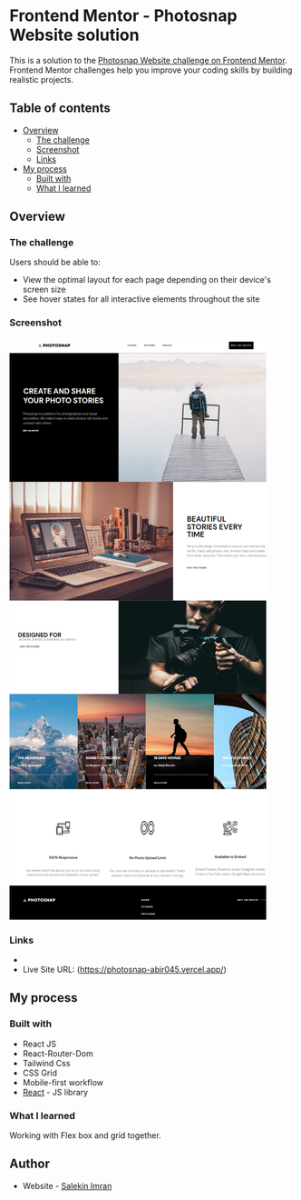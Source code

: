 # Frontend Mentor - Photosnap Website solution

This is a solution to the [Photosnap Website challenge on Frontend Mentor](https://www.frontendmentor.io/challenges/photosnap-multipage-website-nMDSrNmNW). Frontend Mentor challenges help you improve your coding skills by building realistic projects.

## Table of contents

- [Overview](#overview)
  - [The challenge](#the-challenge)
  - [Screenshot](#screenshot)
  - [Links](#links)
- [My process](#my-process)
  - [Built with](#built-with)
  - [What I learned](#what-i-learned)

## Overview

### The challenge

Users should be able to:

- View the optimal layout for each page depending on their device's screen size
- See hover states for all interactive elements throughout the site

### Screenshot

![](./src/assets/shared/desktop/screencapture-photosnap.png)

### Links

-
- Live Site URL: (https://photosnap-abir045.vercel.app/)

## My process

### Built with

- React JS
- React-Router-Dom
- Tailwind Css
- CSS Grid
- Mobile-first workflow
- [React](https://reactjs.org/) - JS library

### What I learned

Working with Flex box and grid together.

## Author

- Website - [Salekin Imran](https://dev-salekin.vercel.app/)
<!-- - Frontend Mentor - [@yourusername](https://www.frontendmentor.io/profile/yourusername)
- Twitter - [@yourusername](https://www.twitter.com/yourusername) -->
